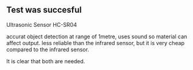 ﻿## Test was succesful

Ultrasonic Sensor HC-SR04

accurat object detection at range of 1metre, uses sound so material can affect output. less reliable than the infrared sensor, but it is very cheap compared to the infrared sensor.

It is clear that both are needed. 
